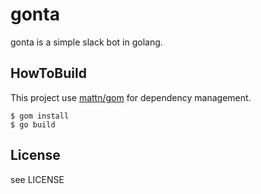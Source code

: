 # gonta

gonta is a simple slack bot in golang.

## HowToBuild

This project use [mattn/gom](https://github.com/mattn/gom) for dependency management.

```
$ gom install
$ go build
```

## License

see LICENSE
